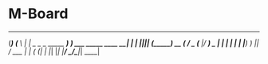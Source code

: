 M-Board
=======
 _______       ______                       _ 
(_______)     (____  \                     | |
 _  _  _ _____ ____)  ) ___  _____  ____ __| |
| ||_|| (_____)  __  ( / _ \(____ |/ ___) _  |
| |   | |     | |__)  ) |_| / ___ | |  ( (_| |
|_|   |_|     |______/ \___/\_____|_|   \____|
